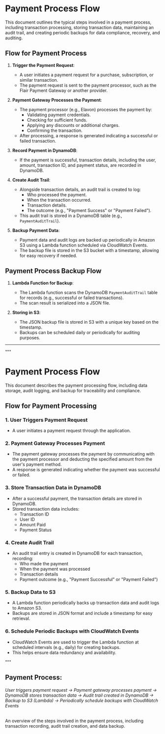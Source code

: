 # Payment Process Flow

This document outlines the typical steps involved in a payment process, including transaction processing, storing transaction data, maintaining an audit trail, and creating periodic backups for data compliance, recovery, and auditing.

## Flow for Payment Process

1. **Trigger the Payment Request**:
   - A user initiates a payment request for a purchase, subscription, or similar transaction.
   - The payment request is sent to the payment processor, such as the Flair Payment Gateway or another provider.

2. **Payment Gateway Processes the Payment**:
   - The payment processor (e.g., Elavon) processes the payment by:
     - Validating payment credentials.
     - Checking for sufficient funds.
     - Applying any discounts or additional charges.
     - Confirming the transaction.
   - After processing, a response is generated indicating a successful or failed transaction.

3. **Record Payment in DynamoDB**:
   - If the payment is successful, transaction details, including the user, amount, transaction ID, and payment status, are recorded in DynamoDB.

4. **Create Audit Trail**:
   - Alongside transaction details, an audit trail is created to log:
     - Who processed the payment.
     - When the transaction occurred.
     - Transaction details.
     - The outcome (e.g., "Payment Success" or "Payment Failed").
   - This audit trail is stored in a DynamoDB table (e.g., `PaymentAuditTrail`).

5. **Backup Payment Data**:
   - Payment data and audit logs are backed up periodically in Amazon S3 using a Lambda function scheduled via CloudWatch Events.
   - The backup file is stored in the S3 bucket with a timestamp, allowing for easy recovery if needed.

## Payment Process Backup Flow

1. **Lambda Function for Backup**:
   - The Lambda function scans the DynamoDB `PaymentAuditTrail` table for records (e.g., successful or failed transactions).
   - The scan result is serialized into a JSON file.

2. **Storing in S3**:
   - The JSON backup file is stored in S3 with a unique key based on the timestamp.
   - Backups can be scheduled daily or periodically for auditing purposes.

---

"""

# Payment Process Flow

This document describes the payment processing flow, including data storage, audit logging, and backup for traceability and compliance.

## Flow for Payment Processing

### 1. User Triggers Payment Request

- A user initiates a payment request through the application.

### 2. Payment Gateway Processes Payment

- The payment gateway processes the payment by communicating with the payment processor and deducting the specified amount from the user's payment method.
- A response is generated indicating whether the payment was successful or failed.

### 3. Store Transaction Data in DynamoDB

- After a successful payment, the transaction details are stored in DynamoDB.
- Stored transaction data includes:
  - Transaction ID
  - User ID
  - Amount Paid
  - Payment Status

### 4. Create Audit Trail

- An audit trail entry is created in DynamoDB for each transaction, recording:
  - Who made the payment
  - When the payment was processed
  - Transaction details
  - Payment outcome (e.g., "Payment Successful" or "Payment Failed")

### 5. Backup Data to S3

- A Lambda function periodically backs up transaction data and audit logs to Amazon S3.
- Backups are stored in JSON format and include a timestamp for easy retrieval.

### 6. Schedule Periodic Backups with CloudWatch Events

- CloudWatch Events are used to trigger the Lambda function at scheduled intervals (e.g., daily) for creating backups.
- This helps ensure data redundancy and availability.

"""

## Payment Process:

###### User triggers payment request → Payment gateway processes payment → DynamoDB stores transaction data → Audit trail created in DynamoDB → Backup to S3 (Lambda) → Periodically schedule backups with CloudWatch Events


An overview of the steps involved in the payment process, including transaction recording, audit trail creation, and data backup.
